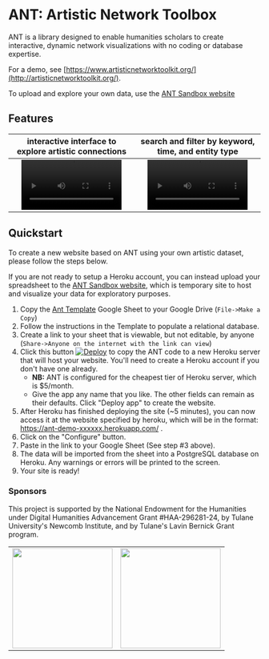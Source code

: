 # ANT: Artistic Network Toolbox

ANT is a library designed to enable humanities scholars to create interactive, dynamic network visualizations with no coding or database expertise.

For a demo, see [https://www.artisticnetworktoolkit.org/](http://artisticnetworktoolkit.org/).

To upload and explore your own data, use the [ANT Sandbox website](https://ant-sandbox-22f7f5795405.herokuapp.com/)

## Features


interactive interface to explore artistic connections | search and filter by keyword, time, and entity type
:-: | :-:
<video src="https://github.com/user-attachments/assets/a881cb51-ffd4-4f50-82d5-8afde57a97d5.mp4" width="200"></video> | <video src="https://github.com/user-attachments/assets/c767f943-7c11-4e25-b64b-b684e1313769.mp4" width="200"></video>









## Quickstart

To create a new website based on ANT using your own artistic dataset, please follow the steps below.

If you are not ready to setup a Heroku account, you can instead upload your spreadsheet to the [ANT Sandbox website](https://ant-sandbox-22f7f5795405.herokuapp.com/), which is temporary site to host and visualize your data for exploratory purposes.

1. Copy the [Ant Template](https://docs.google.com/spreadsheets/d/1_8s2AoH53qPSzP2bNYMtFqfsp6Y8E91laCpQ9v83hYw/edit?usp=drive_link) Google Sheet to your Google Drive (`File->Make a Copy`)
2. Follow the instructions in the Template to populate a relational database.
3. Create a link to your sheet that is viewable, but not editable, by anyone (`Share->Anyone on the internet with the link can view`)
4. Click this button [![Deploy](https://www.herokucdn.com/deploy/button.svg)](https://heroku.com/deploy?template=https://github.com/tapilab/ant/tree/main) to copy the ANT code to a new Heroku server that will host your website. You'll need to create a Heroku account if you don't have one already.
    - **NB:** ANT is configured for the cheapest tier of Heroku server, which is $5/month.
    - Give the app any name that you like. The other fields can remain as their defaults. Click "Deploy app" to create the website.
5. After Heroku has finished deploying the site (~5 minutes), you can now access it at the website specified by heroku, which will be in the format: https://ant-demo-xxxxxx.herokuapp.com/ .
6. Click on the "Configure" button.
7. Paste in the link to your Google Sheet (See step #3 above).
8. The data will be imported from the sheet into a  PostgreSQL database on Heroku. Any warnings or errors will be printed to the screen.
9. Your site is ready!

### Sponsors

This project is supported by the National Endowment for the Humanities under Digital Humanities Advancement Grant #HAA-296281-24, by Tulane University's Newcomb Institute, and by Tulane's Lavin Bernick Grant program.

<table border=0>
  <tr>
    <td><img src="https://neh.gov/themes/gesso/images/logo-header.svg" width=200/></td>
    <td><img src="https://communications.tulane.edu/sites/default/files/pictures/TU.CTR_2c.png" width=200/></td>
  </tr>
</table>
